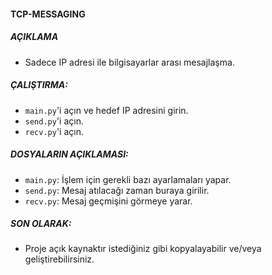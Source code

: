 #### TCP-MESSAGING

##### AÇIKLAMA

- Sadece IP adresi ile bilgisayarlar arası mesajlaşma.

##### ÇALIŞTIRMA:

- `main.py`'i açın ve hedef IP adresini girin.
- `send.py`'i açın.
- `recv.py`'i açın.

##### DOSYALARIN AÇIKLAMASI:

- `main.py`: İşlem için gerekli bazı ayarlamaları yapar.
- `send.py`: Mesaj atılacağı zaman buraya girilir.
- `recv.py`: Mesaj geçmişini görmeye yarar.

##### SON OLARAK:

- Proje açık kaynaktır istediğiniz gibi kopyalayabilir ve/veya geliştirebilirsiniz.
